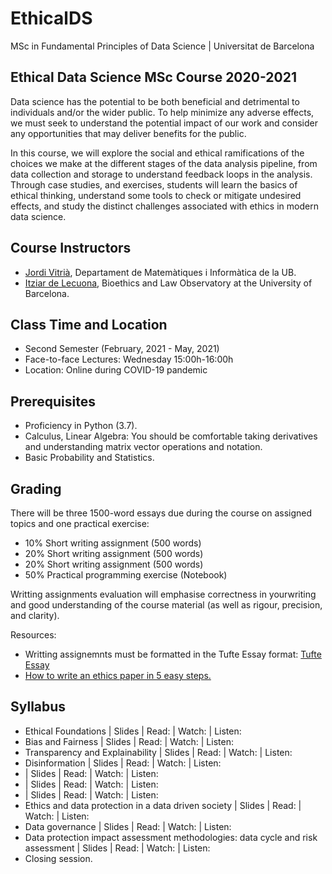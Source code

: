 # EthicalDS

MSc in Fundamental Principles of Data Science | Universitat de Barcelona

## Ethical Data Science MSc Course 2020-2021

Data science has the potential to be both beneficial and detrimental to individuals and/or the wider public. To help minimize any adverse effects, we must seek to understand the potential impact of our work and consider any opportunities that may deliver benefits for the public. 

In this course, we will explore the social and ethical ramifications of the choices we make at the different stages of the data analysis pipeline, from data collection and storage to understand feedback loops in the analysis. Through case studies, and exercises, students will learn the basics of ethical thinking, understand some tools to check or mitigate undesired effects, and study the distinct challenges associated with ethics in modern data science.

## Course Instructors

+ [Jordi Vitrià](http://www.ub.edu/cvub/jordivitria/), Departament de Matemàtiques i Informàtica de la UB.
+ [Itziar de Lecuona](http://www.bioeticayderecho.ub.edu/ca/itziar-de-lecuona), Bioethics and Law Observatory at the University of Barcelona. 

## Class Time and Location
+ Second Semester (February, 2021 - May, 2021)
+ Face-to-face Lectures: Wednesday 15:00h-16:00h
+ Location: Online during COVID-19 pandemic

## Prerequisites
+ Proficiency in Python (3.7).
+ Calculus, Linear Algebra: You should be comfortable taking derivatives and understanding matrix vector operations and notation.
+ Basic Probability and Statistics.

## Grading

There will be three 1500-word essays due during the course on assigned topics and one practical exercise: 
+ 10%   Short writing assignment (500 words)
+ 20%   Short writing assignment (500 words)
+ 20%   Short writing assignment (500 words)
+ 50%   Practical programming exercise (Notebook)

Writting assignments evaluation will emphasise correctness in yourwriting and good understanding of the course material (as well as rigour, precision, and clarity).

Resources:
+ Writting assignemnts must be formatted in the Tufte Essay format: [Tufte Essay](https://www.latextemplates.com/template/tufte-essay)
+ [How to write an ethics paper in 5 easy steps.](https://essayshark.com/blog/a-good-ethics-essaytips-and-traps-of-writing/)


## Syllabus
+ Ethical Foundations | Slides | Read: | Watch: | Listen: 
+ Bias and Fairness | Slides | Read: | Watch: | Listen: 
+ Transparency and Explainability | Slides | Read: | Watch: | Listen: 
+ Disinformation | Slides | Read: | Watch: | Listen: 
+  | Slides | Read: | Watch: | Listen: 
+  | Slides | Read: | Watch: | Listen: 
+  | Slides | Read: | Watch: | Listen: 
+ Ethics and data protection in a data driven society | Slides | Read: | Watch: | Listen: 
+ Data governance | Slides | Read: | Watch: | Listen: 
+ Data protection impact assessment methodologies: data cycle and risk assessment | Slides | Read: | Watch: | Listen: 
+ Closing session.
